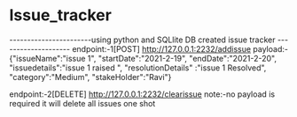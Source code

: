 # Issue_tracker
-----------------------using python and SQLlite DB created issue tracker --------------------
endpoint:-1[POST]
http://127.0.0.1:2232/addissue
payload:-
{"issueName":"issue 1",
"startDate":"2021-2-19",
"endDate":"2021-2-20",
"issuedetails":"issue 1 raised ",
"resolutionDetails" :"issue 1 Resolved",
"category":"Medium",
"stakeHolder":"Ravi"}


endpoint:-2[DELETE]
http://127.0.0.1:2232/clearissue
note:-no payload is required it will delete all issues one shot 

